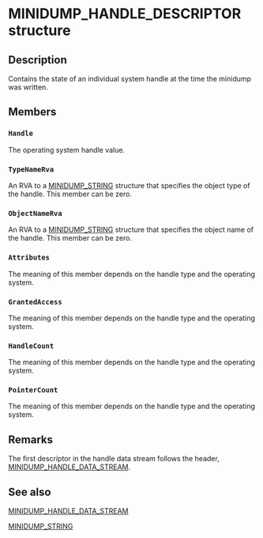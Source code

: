 # MINIDUMP_HANDLE_DESCRIPTOR structure

## Description

Contains the state of an individual system handle at the time the minidump was written.

## Members

### `Handle`

The operating system handle value.

### `TypeNameRva`

An RVA to a
[MINIDUMP_STRING](https://learn.microsoft.com/windows/desktop/api/minidumpapiset/ns-minidumpapiset-minidump_string) structure that specifies the object type of the handle. This member can be zero.

### `ObjectNameRva`

An RVA to a
[MINIDUMP_STRING](https://learn.microsoft.com/windows/desktop/api/minidumpapiset/ns-minidumpapiset-minidump_string) structure that specifies the object name of the handle. This member can be zero.

### `Attributes`

The meaning of this member depends on the handle type and the operating system.

### `GrantedAccess`

The meaning of this member depends on the handle type and the operating system.

### `HandleCount`

The meaning of this member depends on the handle type and the operating system.

### `PointerCount`

The meaning of this member depends on the handle type and the operating system.

## Remarks

The first descriptor in the handle data stream follows the header,
[MINIDUMP_HANDLE_DATA_STREAM](https://learn.microsoft.com/windows/win32/api/minidumpapiset/ns-minidumpapiset-minidump_handle_data_stream).

## See also

[MINIDUMP_HANDLE_DATA_STREAM](https://learn.microsoft.com/windows/win32/api/minidumpapiset/ns-minidumpapiset-minidump_handle_data_stream)

[MINIDUMP_STRING](https://learn.microsoft.com/windows/desktop/api/minidumpapiset/ns-minidumpapiset-minidump_string)